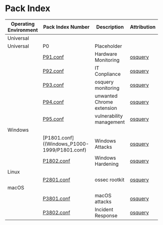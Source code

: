 # Pack Index

| Operating Environment | Pack Index Number | Description | Attribution |
| --------------------- | ----------------- | ----------- | ----------- |
| Universal | | | |
| Universal | P0 | Placeholder |
| | [P91.conf](Universal_P1-999/P91.conf) | Hardware Monitoring | [osquery](https://github.com/osquery/osquery/tree/master/packs) |
| | [P92.conf](Universal_P1-999/P92.conf) | IT Conpliance | [osquery](https://github.com/osquery/osquery/tree/master/packs) |
| | [P93.conf](Universal_P1-999/P93.conf) | osquery monitoring | [osquery](https://github.com/osquery/osquery/tree/master/packs) |
| | [P94.conf](Universal_P1-999/P94.conf) | unwanted Chrome extension | [osquery](https://github.com/osquery/osquery/tree/master/packs) |
| | [P95.conf](Universal_P1-999/P95.conf) | vulnerability management | [osquery](https://github.com/osquery/osquery/tree/master/packs) |
| Windows | | | |
| | [P1801.conf]((Windows_P1000-1999/P1801.conf) | Windows Attacks| [osquery](https://github.com/osquery/osquery/tree/master/packs) |
| | [P1802.conf](Windows_P1000-1999/P1802.conf) | Windows Hardening | [osquery](https://github.com/osquery/osquery/tree/master/packs) |
| Linux | | | |
| | [P2801.conf](Linux_P2000-2999/P2801.conf) | ossec rootkit | [osquery](https://github.com/osquery/osquery/tree/master/packs) |
| macOS | | | |
| | [P3801.conf](macOS_P3000-3999/P3801.conf) | macOS attacks | [osquery](https://github.com/osquery/osquery/tree/master/packs) |
| | [P3802.conf](macOS_P3000-3999/P3802.conf) | Incident Response | [osquery](https://github.com/osquery/osquery/tree/master/packs) |